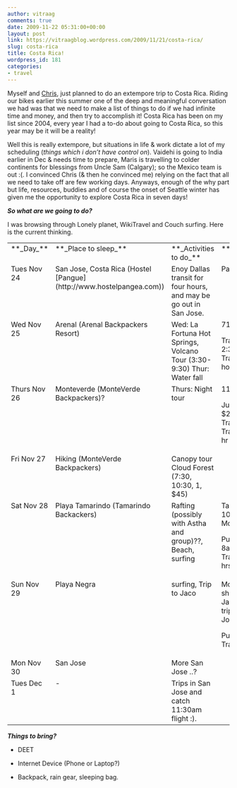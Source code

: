 ```yaml
---
author: vitraag
comments: true
date: 2009-11-22 05:31:00+00:00
layout: post
link: https://vitraagblog.wordpress.com/2009/11/21/costa-rica/
slug: costa-rica
title: Costa Rica!
wordpress_id: 181
categories:
- travel
---
```


Myself and [Chris](http://www.christremonte.com), just planned to do an extempore trip to Costa Rica. Riding our bikes earlier this summer one of the deep and meaningful conversation we had was that we need to make a list of things to do if we had infinite time and money, and then try to accomplish it! Costa Rica has been on my list since 2004, every year I had a to-do about going to Costa Rica, so this year may be it will be a reality! 

 

Well this is really extempore, but situations in life & work dictate a lot of my scheduling (*things which i don’t have control on*). Vaidehi is going to India earlier in Dec & needs time to prepare, Maris is travelling to colder continents for blessings from Uncle Sam (Calgary); so the Mexico team is out :(. I convinced Chris (& then he convinced me) relying on the fact that all we need to take off are few working days. Anyways, enough of the why part but life, resources, buddies and of course the onset of Seattle winter has given me the opportunity to explore Costa Rica in seven days!

 

**_So what are we going to do?_**

 

I was browsing through Lonely planet, WikiTravel and Couch surfing. Here is the current thinking.

 <table cellpadding="2" cellspacing="0" border="0" width="420" ><tbody >     <tr >       
<td width="63" valign="top" >**_Day_**
</td>        
<td width="94" valign="top" >**_Place to sleep_**
</td>        
<td width="137" valign="top" >**_Activities to do_**
</td>        
<td width="124" valign="top" >**_Transport_**
</td>     </tr>      <tr >       
<td width="63" valign="top" >Tues Nov 24
</td>        
<td width="94" valign="top" >San Jose, Costa Rica            
(Hostel [Pangue](http://www.hostelpangea.com))
</td>        
<td width="137" valign="top" >Enoy Dallas transit for four hours, and may be go out in San Jose.
</td>        
<td width="124" valign="top" >Pangue pickup           

</td>     </tr>      <tr >       
<td width="63" valign="top" >Wed Nov 25
</td>        
<td width="94" valign="top" >Arenal            
(Arenal Backpackers Resort)
</td>        
<td width="137" valign="top" >Wed: La Fortuna Hot Springs, Volcano Tour (3:30-9:30)           
Thur: Water fall            

</td>        
<td width="124" valign="top" >71 miles            
           
Transit:12:30, 2:30pm             
Transit time: 4.5 hours
</td>     </tr>      <tr >       
<td width="63" valign="top" >Thurs Nov 26
</td>        
<td width="94" valign="top" >Monteverde            
(MonteVerde Backpackers)?
</td>        
<td width="137" valign="top" >Thurs: Night tour           

</td>        
<td width="124" valign="top" >110m on map            
           
Jumbo Jeep $25            
Transit:2:30pm             
Transit time: 3.0 hr 
</td>     </tr>      <tr >       
<td width="63" valign="top" >Fri Nov 27
</td>        
<td width="94" valign="top" >Hiking            
(MonteVerde Backpackers)
</td>        
<td width="137" valign="top" >Canopy tour Cloud Forest (7:30, 10:30, 1, $45)
</td>        
<td width="124" valign="top" >
</td>     </tr>      <tr >       
<td width="63" valign="top" >Sat Nov 28
</td>        
<td width="94" valign="top" >Playa Tamarindo           
(Tamarindo Backackers)
</td>        
<td width="137" valign="top" >Rafting (possibly with Astha and group)??, Beach, surfing
</td>        
<td width="124" valign="top" >Tamarindo is 100m from Monteverde   
           
Public transit: 8am, 12pm            
Transit time: 4 hrs
</td>     </tr>      <tr >       
<td width="63" valign="top" >Sun Nov 29
</td>        
<td width="94" valign="top" >Playa Negra
</td>        
<td width="137" valign="top" >surfing, Trip to Jaco
</td>        
<td width="124" valign="top" >Most likely we should ditch Jaco and take a trip back to San Jose.            
           
Public transit:             
Transit time:
</td>     </tr>      <tr >       
<td width="63" valign="top" >Mon Nov 30
</td>        
<td width="94" valign="top" >San Jose            

</td>        
<td width="137" valign="top" >More San Jose ..?
</td>        
<td width="124" valign="top" >
</td>     </tr>      <tr >       
<td width="63" valign="top" >Tues Dec 1
</td>        
<td width="94" valign="top" >-
</td>        
<td width="137" valign="top" >Trips in San Jose and catch 11:30am flight :).
</td>        
<td width="124" valign="top" >
</td>     </tr>   </tbody></table>  

 

**_Things to bring?_**

 

  
  * DEET 
   
  * Internet Device (Phone or Laptop?) 
   
  * Backpack, rain gear, sleeping bag. 
